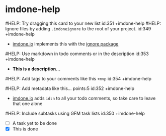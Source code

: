 imdone-help
====
#HELP: Try dragging this card to your new list id:351 +imdone-help
#HELP: Ignore files by adding `.imdoneignore` to the root of your project. id:349 +imdone-help
- [imdone.io](https://imdone.io) implements this with the [ignore package](https://www.npmjs.com/package/ignore)

#HELP: Use markdown in todo comments or in the description id:353 +imdone-help
- **This is a description...**

#HELP: Add tags to your comments like this `+mvp` id:354 +imdone-help

#HELP: Add metadata like this... points:5 id:352 +imdone-help
- [imdone.io](https://imdone.io) adds `id:n` to all your todo comments, so take care to leave that one alone

#HELP: Include subtasks using GFM task lists id:350 +imdone-help
- [ ] A task yet to be done
- [x] This is done
